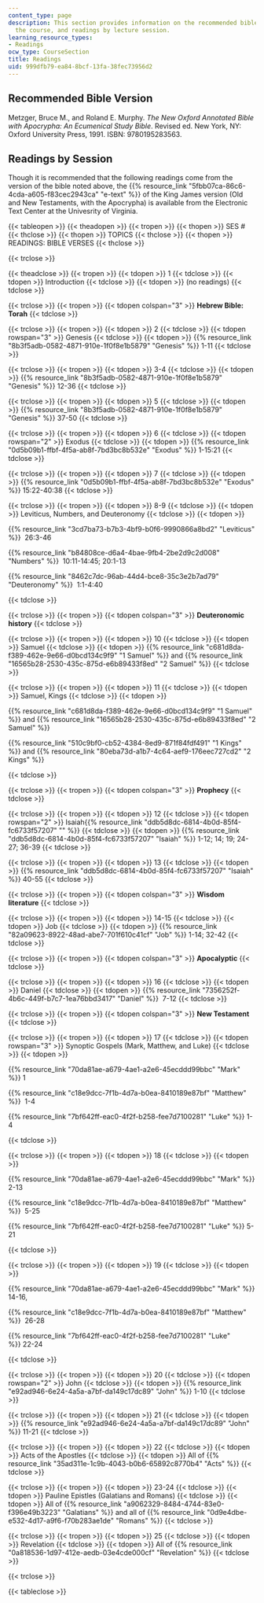 ```yaml
---
content_type: page
description: This section provides information on the recommended bible version for
  the course, and readings by lecture session.
learning_resource_types:
- Readings
ocw_type: CourseSection
title: Readings
uid: 999dfb79-ea84-8bcf-13fa-38fec73956d2
---
```


Recommended Bible Version
-------------------------

Metzger, Bruce M., and Roland E. Murphy. _The New Oxford Annotated Bible with Apocrypha: An Ecumenical Study Bible_. Revised ed. New York, NY: Oxford University Press, 1991. ISBN: 9780195283563.

Readings by Session
-------------------

Though it is recommended that the following readings come from the version of the bible noted above, the {{% resource_link "5fbb07ca-86c6-4cda-a605-f83cec2943ca" "e-text" %}} of the King James version (Old and New Testaments, with the Apocrypha) is available from the Electronic Text Center at the Univesrity of Virginia.

  

{{< tableopen >}}
{{< theadopen >}}
{{< tropen >}}
{{< thopen >}}
SES #
{{< thclose >}}
{{< thopen >}}
TOPICS
{{< thclose >}}
{{< thopen >}}
READINGS: BIBLE VERSES
{{< thclose >}}

{{< trclose >}}

{{< theadclose >}}
{{< tropen >}}
{{< tdopen >}}
1
{{< tdclose >}}
{{< tdopen >}}
Introduction
{{< tdclose >}}
{{< tdopen >}}
(no readings)
{{< tdclose >}}

{{< trclose >}}
{{< tropen >}}
{{< tdopen colspan="3" >}}
**Hebrew Bible: Torah**
{{< tdclose >}}

{{< trclose >}}
{{< tropen >}}
{{< tdopen >}}
2
{{< tdclose >}}
{{< tdopen rowspan="3" >}}
Genesis
{{< tdclose >}}
{{< tdopen >}}
{{% resource_link "8b3f5adb-0582-4871-910e-1f0f8e1b5879" "Genesis" %}} 1-11
{{< tdclose >}}

{{< trclose >}}
{{< tropen >}}
{{< tdopen >}}
3-4
{{< tdclose >}}
{{< tdopen >}}
{{% resource_link "8b3f5adb-0582-4871-910e-1f0f8e1b5879" "Genesis" %}} 12-36
{{< tdclose >}}

{{< trclose >}}
{{< tropen >}}
{{< tdopen >}}
5
{{< tdclose >}}
{{< tdopen >}}
{{% resource_link "8b3f5adb-0582-4871-910e-1f0f8e1b5879" "Genesis" %}} 37-50
{{< tdclose >}}

{{< trclose >}}
{{< tropen >}}
{{< tdopen >}}
6
{{< tdclose >}}
{{< tdopen rowspan="2" >}}
Exodus
{{< tdclose >}}
{{< tdopen >}}
{{% resource_link "0d5b09b1-ffbf-4f5a-ab8f-7bd3bc8b532e" "Exodus" %}} 1-15:21
{{< tdclose >}}

{{< trclose >}}
{{< tropen >}}
{{< tdopen >}}
7
{{< tdclose >}}
{{< tdopen >}}
{{% resource_link "0d5b09b1-ffbf-4f5a-ab8f-7bd3bc8b532e" "Exodus" %}} 15:22-40:38
{{< tdclose >}}

{{< trclose >}}
{{< tropen >}}
{{< tdopen >}}
8-9
{{< tdclose >}}
{{< tdopen >}}
Leviticus, Numbers, and Deuteronomy
{{< tdclose >}}
{{< tdopen >}}


{{% resource_link "3cd7ba73-b7b3-4bf9-b0f6-9990866a8bd2" "Leviticus" %}}  26:3-46

{{% resource_link "b84808ce-d6a4-4bae-9fb4-2be2d9c2d008" "Numbers" %}}  10:11-14:45; 20:1-13

{{% resource_link "8462c7dc-96ab-44d4-bce8-35c3e2b7ad79" "Deuteronomy" %}}  1:1-4:40


{{< tdclose >}}

{{< trclose >}}
{{< tropen >}}
{{< tdopen colspan="3" >}}
**Deuteronomic history**
{{< tdclose >}}

{{< trclose >}}
{{< tropen >}}
{{< tdopen >}}
10
{{< tdclose >}}
{{< tdopen >}}
Samuel
{{< tdclose >}}
{{< tdopen >}}
{{% resource_link "c681d8da-f389-462e-9e66-d0bcd134c9f9" "1 Samuel" %}} and {{% resource_link "16565b28-2530-435c-875d-e6b89433f8ed" "2 Samuel" %}}
{{< tdclose >}}

{{< trclose >}}
{{< tropen >}}
{{< tdopen >}}
11
{{< tdclose >}}
{{< tdopen >}}
Samuel, Kings
{{< tdclose >}}
{{< tdopen >}}


{{% resource_link "c681d8da-f389-462e-9e66-d0bcd134c9f9" "1 Samuel" %}} and {{% resource_link "16565b28-2530-435c-875d-e6b89433f8ed" "2 Samuel" %}}

{{% resource_link "510c9bf0-cb52-4384-8ed9-871f84fdf491" "1 Kings" %}} and {{% resource_link "80eba73d-a1b7-4c64-aef9-176eec727cd2" "2 Kings" %}}


{{< tdclose >}}

{{< trclose >}}
{{< tropen >}}
{{< tdopen colspan="3" >}}
**Prophecy**
{{< tdclose >}}

{{< trclose >}}
{{< tropen >}}
{{< tdopen >}}
12
{{< tdclose >}}
{{< tdopen rowspan="2" >}}
Isaiah{{% resource_link "ddb5d8dc-6814-4b0d-85f4-fc6733f57207" "" %}}
{{< tdclose >}}
{{< tdopen >}}
{{% resource_link "ddb5d8dc-6814-4b0d-85f4-fc6733f57207" "Isaiah" %}} 1-12; 14; 19; 24-27; 36-39
{{< tdclose >}}

{{< trclose >}}
{{< tropen >}}
{{< tdopen >}}
13
{{< tdclose >}}
{{< tdopen >}}
{{% resource_link "ddb5d8dc-6814-4b0d-85f4-fc6733f57207" "Isaiah" %}} 40-55
{{< tdclose >}}

{{< trclose >}}
{{< tropen >}}
{{< tdopen colspan="3" >}}
**Wisdom literature**
{{< tdclose >}}

{{< trclose >}}
{{< tropen >}}
{{< tdopen >}}
14-15
{{< tdclose >}}
{{< tdopen >}}
Job
{{< tdclose >}}
{{< tdopen >}}
{{% resource_link "82a09623-8922-48ad-abe7-701f610c41cf" "Job" %}} 1-14; 32-42
{{< tdclose >}}

{{< trclose >}}
{{< tropen >}}
{{< tdopen colspan="3" >}}
**Apocalyptic**
{{< tdclose >}}

{{< trclose >}}
{{< tropen >}}
{{< tdopen >}}
16
{{< tdclose >}}
{{< tdopen >}}
Daniel
{{< tdclose >}}
{{< tdopen >}}
{{% resource_link "7356252f-4b6c-449f-b7c7-1ea76bbd3417" "Daniel" %}}  7-12
{{< tdclose >}}

{{< trclose >}}
{{< tropen >}}
{{< tdopen colspan="3" >}}
**New Testament**
{{< tdclose >}}

{{< trclose >}}
{{< tropen >}}
{{< tdopen >}}
17
{{< tdclose >}}
{{< tdopen rowspan="3" >}}
Synoptic Gospels (Mark, Matthew, and Luke)
{{< tdclose >}}
{{< tdopen >}}


{{% resource_link "70da81ae-a679-4ae1-a2e6-45ecddd99bbc" "Mark" %}} 1

{{% resource_link "c18e9dcc-7f1b-4d7a-b0ea-8410189e87bf" "Matthew" %}}  1-4

{{% resource_link "7bf642ff-eac0-4f2f-b258-fee7d7100281" "Luke" %}} 1-4


{{< tdclose >}}

{{< trclose >}}
{{< tropen >}}
{{< tdopen >}}
18
{{< tdclose >}}
{{< tdopen >}}


{{% resource_link "70da81ae-a679-4ae1-a2e6-45ecddd99bbc" "Mark" %}} 2-13

{{% resource_link "c18e9dcc-7f1b-4d7a-b0ea-8410189e87bf" "Matthew" %}}  5-25

{{% resource_link "7bf642ff-eac0-4f2f-b258-fee7d7100281" "Luke" %}} 5-21


{{< tdclose >}}

{{< trclose >}}
{{< tropen >}}
{{< tdopen >}}
19
{{< tdclose >}}
{{< tdopen >}}


{{% resource_link "70da81ae-a679-4ae1-a2e6-45ecddd99bbc" "Mark" %}} 14-16,

{{% resource_link "c18e9dcc-7f1b-4d7a-b0ea-8410189e87bf" "Matthew" %}}  26-28

{{% resource_link "7bf642ff-eac0-4f2f-b258-fee7d7100281" "Luke" %}} 22-24


{{< tdclose >}}

{{< trclose >}}
{{< tropen >}}
{{< tdopen >}}
20
{{< tdclose >}}
{{< tdopen rowspan="2" >}}
John
{{< tdclose >}}
{{< tdopen >}}
{{% resource_link "e92ad946-6e24-4a5a-a7bf-da149c17dc89" "John" %}} 1-10
{{< tdclose >}}

{{< trclose >}}
{{< tropen >}}
{{< tdopen >}}
21
{{< tdclose >}}
{{< tdopen >}}
{{% resource_link "e92ad946-6e24-4a5a-a7bf-da149c17dc89" "John" %}} 11-21
{{< tdclose >}}

{{< trclose >}}
{{< tropen >}}
{{< tdopen >}}
22
{{< tdclose >}}
{{< tdopen >}}
Acts of the Apostles
{{< tdclose >}}
{{< tdopen >}}
All of {{% resource_link "35ad311e-1c9b-4043-b0b6-65892c8770b4" "Acts" %}}
{{< tdclose >}}

{{< trclose >}}
{{< tropen >}}
{{< tdopen >}}
23-24
{{< tdclose >}}
{{< tdopen >}}
Pauline Epistles (Galatians and Romans)
{{< tdclose >}}
{{< tdopen >}}
All of {{% resource_link "a9062329-8484-4744-83e0-f396e49b3223" "Galatians" %}} and all of {{% resource_link "0d9e4dbe-e532-4d17-a9f6-f70b283ae1de" "Romans" %}}
{{< tdclose >}}

{{< trclose >}}
{{< tropen >}}
{{< tdopen >}}
25
{{< tdclose >}}
{{< tdopen >}}
Revelation
{{< tdclose >}}
{{< tdopen >}}
All of {{% resource_link "0a818536-1d97-412e-aedb-03e4cde000cf" "Revelation" %}}
{{< tdclose >}}

{{< trclose >}}

{{< tableclose >}}